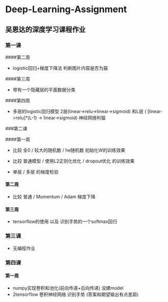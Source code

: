 # Deep-Learning-Assignment

## 吴恩达的深度学习课程作业

### 第一课

####第二周 

- logistic回归+梯度下降法 判断图片内容是否为猫

####第三周 

-  带有一个隐藏层的平面数据分类

####第四周 

- 多层的logistic回归模型 2层(linear->relu->linear->sigmoid) 和L层 ( \[linear->relu\]*(L-1) -> linear->sigmoid) 神经网络判猫

###第二课

####第一周 

- 比较 全0 / 较大的随机数 / he随机数 初始化W的训练效果

- 比较 普通模型 / 使用L2正则化优化 / dropout优化 的训练效果

- 单层 / 多层 的梯度检验


#### 第二周 

- 比较 普通 / Momentum / Adam 梯度下降

#### 第三周 

- tensorflow的使用 以及 识别手势的一个softmax回归

### 第三课

- 无编程作业

### 第四课

#### 第一周	

- numpy实现卷积和池化(前向传递+后向传递) 没建model
- 2tensorflow 卷积神经网络 识别手势 (答案和期望输出有点差距)